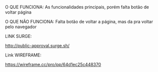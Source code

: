 O QUE FUNCIONA:
As funcionalidades principais, porém falta botão de voltar página

O QUE NÃO FUNCIONA:
Falta botão de voltar a página, mas da pra voltar pelo navegador

LINK SURGE:

http://public-approval.surge.sh/

Link WIREFRAME:

https://wireframe.cc/pro/pp/64d1ec25c448370